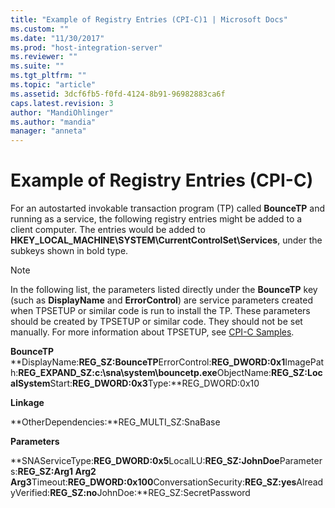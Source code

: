 ```yaml
---
title: "Example of Registry Entries (CPI-C)1 | Microsoft Docs"
ms.custom: ""
ms.date: "11/30/2017"
ms.prod: "host-integration-server"
ms.reviewer: ""
ms.suite: ""
ms.tgt_pltfrm: ""
ms.topic: "article"
ms.assetid: 3dcf6fb5-f0fd-4124-8b91-96982883ca6f
caps.latest.revision: 3
author: "MandiOhlinger"
ms.author: "mandia"
manager: "anneta"
---
```

# Example of Registry Entries (CPI-C)
For an autostarted invokable transaction program (TP) called **BounceTP** and running as a service, the following registry entries might be added to a client computer. The entries would be added to **HKEY_LOCAL_MACHINE\SYSTEM\CurrentControlSet\Services**, under the subkeys shown in bold type.  
  
> [!NOTE]
>  In the following list, the parameters listed directly under the **BounceTP** key (such as **DisplayName** and **ErrorControl**) are service parameters created when TPSETUP or similar code is run to install the TP. These parameters should be created by TPSETUP or similar code. They should not be set manually. For more information about TPSETUP, see [CPI-C Samples](../HIS2010/cpi-c-samples.md).  
  
 **BounceTP**  
 **DisplayName:**REG_SZ:BounceTP**ErrorControl:**REG_DWORD:0x1**ImagePath:**REG_EXPAND_SZ:c:\sna\system\bouncetp.exe**ObjectName:**REG_SZ:LocalSystem**Start:**REG_DWORD:0x3**Type:**REG_DWORD:0x10  
  
 **Linkage**  
  
 **OtherDependencies:**REG_MULTI_SZ:SnaBase  
  
 **Parameters**  
  
 **SNAServiceType:**REG_DWORD:0x5**LocalLU:**REG_SZ:JohnDoe**Parameters:**REG_SZ:Arg1 Arg2 Arg3**Timeout:**REG_DWORD:0x100**ConversationSecurity:**REG_SZ:yes**AlreadyVerified:**REG_SZ:no**JohnDoe:**REG_SZ:SecretPassword